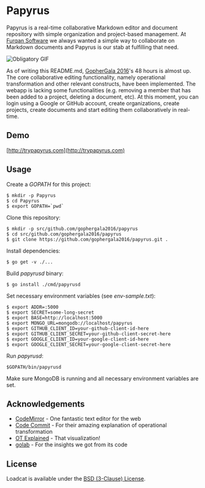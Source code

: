 # Papyrus

Papyrus is a real-time collaborative Markdown editor and document repository with simple organization and project-based management. At [Furqan Software](https://furqansoftware.com) we always wanted a simple way to collaborate on Markdown documents and Papyrus is our stab at fulfilling that need.

![Obligatory GIF](http://i.imgur.com/WhQqbFA.gif)

As of writing this README.md, [GopherGala 2016](http://gophergala.com/)'s 48 hours is almost up. The core collaborative editing functionality, namely operational transformation and other relevant constructs, have been implemented. The webapp is lacking some functionalities (e.g. removing a member that has been added to a project, deleting a document, etc). At this moment, you can login using a Google or GitHub account, create organizations, create projects, create documents and start editing them collaboratively in real-time.

## Demo

[http://trypapyrus.com](http://trypapyrus.com)

## Usage

Create a _GOPATH_ for this project:

```
$ mkdir -p Papyrus
$ cd Papyrus
$ export GOPATH=`pwd`
```

Clone this repository:

```
$ mkdir -p src/github.com/gophergala2016/papyrus
$ cd src/github.com/gophergala2016/papyrus
$ git clone https://github.com/gophergala2016/papyrus.git .
```

Install dependencies:

```
$ go get -v ./...
```

Build _papyrusd_ binary:

```
$ go install ./cmd/papyrusd
```

Set necessary environment variables (see _env-sample.txt_):

```
$ export ADDR=:5000
$ export SECRET=some-long-secret
$ export BASE=http://localhost:5000
$ export MONGO_URL=mongodb://localhost/papyrus
$ export GITHUB_CLIENT_ID=your-github-client-id-here
$ export GITHUB_CLIENT_SECRET=your-github-client-secret-here
$ export GOOGLE_CLIENT_ID=your-google-client-id-here
$ export GOOGLE_CLIENT_SECRET=your-google-client-secret-here
```

Run _papyrusd_:

```
$GOPATH/bin/papyrusd
```

Make sure MongoDB is running and all necessary environment variables are set.

## Acknowledgements

- [CodeMirror](https://codemirror.net/) - One fantastic text editor for the web
- [Code Commit](http://www.codecommit.com/blog/java/understanding-and-applying-operational-transformation) - For their amazing explanation of operational transformation
- [OT Explained](http://operational-transformation.github.io/visualization.html) - That visualization!
- [golab](https://github.com/mb0/lab) - For the insights we got from its code

## License

Loadcat is available under the [BSD (3-Clause) License](http://opensource.org/licenses/BSD-3-Clause).

